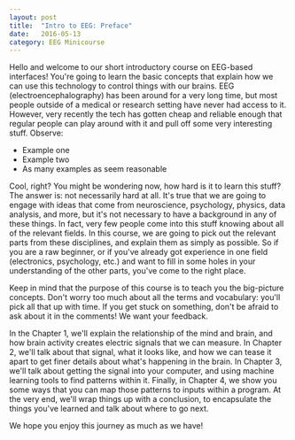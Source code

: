```yaml
---
layout: post
title:  "Intro to EEG: Preface"
date:   2016-05-13
category: EEG Minicourse
---
```

Hello and welcome to our short introductory course on EEG-based interfaces! You're going to learn the basic concepts that explain how we can use this technology to control things with our brains. EEG (electroencephalography) has been around for a very long time, but most people outside of a medical or research setting have never had access to it. However, very recently the tech has gotten cheap and reliable enough that regular people can play around with it and pull off some very interesting stuff. Observe:
* Example one
* Example two
* As many examples as seem reasonable

Cool, right? You might be wondering now, how hard is it to learn this stuff? The answer is: not necessarily hard at all. It's true that we are going to engage with ideas that come from neuroscience, psychology, physics, data analysis, and more, but it's not necessary to have a background in any of these things. In fact, very few people come into this stuff knowing about all of the relevant fields. In this course, we are going to pick out the relevant parts from these disciplines, and explain them as simply as possible. So if you are a raw beginner, or if you've already got experience in one field (electronics, psychology, etc.) and want to fill in some holes in your understanding of the other parts, you've come to the right place.

Keep in mind that the purpose of this course is to teach you the big-picture concepts. Don't worry too much about all the terms and vocabulary: you'll pick all that up with time. If you get stuck on something, don't be afraid to ask about it in the comments! We want your feedback.

In the Chapter 1, we'll explain the relationship of the mind and brain, and how brain activity creates electric signals that we can measure. In Chapter 2, we'll talk about that signal, what it looks like, and how we can tease it apart to get finer details about what's happening in the brain. In Chapter 3, we'll talk about getting the signal into your computer, and using machine learning tools to find patterns within it. Finally, in Chapter 4, we show you some ways that you can map those patterns to inputs within a program. At the very end, we'll wrap things up with a conclusion, to encapsulate the things you've learned and talk about where to go next.

We hope you enjoy this journey as much as we have!

